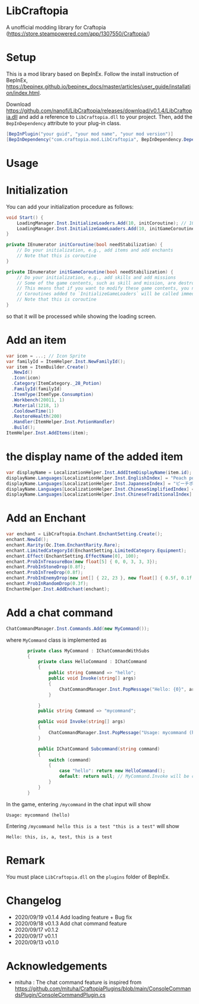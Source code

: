 # LibCraftopia
A  unofficial modding library for Craftopia (https://store.steampowered.com/app/1307550/Craftopia/)

# Setup

This is a mod library based on BepInEx. Follow the install instruction of BepInEx, https://bepinex.github.io/bepinex_docs/master/articles/user_guide/installation/index.html. 


Download https://github.com/nanofi/LibCraftopia/releases/download/v0.1.4/LibCraftopia.dll and add a reference to `LibCraftopia.dll` to your project. Then, add the `BepInDependency` attribute  to your plug-in class.

```csharp
[BepInPlugin("your guid", "your mod name", "your mod version")]
[BepInDependency("com.craftopia.mod.LibCraftopia", BepInDependency.DependencyFlags.HardDependency)] // Add this!
```
# Usage

# Initialization

You can add your initialization procedure as follows:
```csharp
void Start() {
    LoadingManager.Inst.InitializeLoaders.Add(10, initCoroutine); // 10 is priority. Smaller coroutine will be called earlyer. 
    LoadingManager.Inst.InitializeGameLoaders.Add(10, initGameCoroutine);
}

private IEnumerator initCoroutine(bool needStabilization) {
    // Do your initialization, e.g., add items and add enchants
    // Note that this is coroutine
}

private IEnumerator initGameCoroutine(bool needStabilization) {
    // Do your initialization, e.g., add skills and add missions
    // Some of the game contents, such as skill and mission, are destroyed when the game scene is destroyed (when going back to the title scene). 
    // This means that if you want to modify these game contents, you need to modify them whenever the game scene is loaded.
    // Coroutines added to `InitializeGameLoaders` will be called immediately after starting the game scene's loading. 
    // Note that this is coroutine
}
```

so that it will be processed while showing the loading screen. 

#  Add an item

```csharp
var icon = ...; // Icon Sprite
var familyId = ItemHelper.Inst.NewFamilyId();
var item = ItemBuilder.Create()
  .NewId()
  .Icon(icon)
  .Category(ItemCategory._28_Potion)
  .FamilyId(familyId)
  .ItemType(ItemType.Consumption)
  .Workbench(20011, 1) 
  .Material(1218, 1)
  .CooldownTime(1)
  .RestoreHealth(200)
  .Handler(ItemHelper.Inst.PotionHandler)
  .Build();
ItemHelper.Inst.AddItems(item);
```

#  the display name of the added item

```csharp
var displayName = LocalizationHelper.Inst.AddItemDisplayName(item.id);
displayName.Languages[LocalizationHelper.Inst.EnglishIndex] = "Peach potion";
displayName.Languages[LocalizationHelper.Inst.JapaneseIndex] = "ピーチポーション";
displayName.Languages[LocalizationHelper.Inst.ChineseSimplifiedIndex] = "..."; // Sorry, i cannot write chinese
displayName.Languages[LocalizationHelper.Inst.ChineseTraditionalIndex] = "...";
```

#  Add an Enchant

```csharp
var enchant = LibCraftopia.Enchant.EnchantSetting.Create();
enchant.NewId();
enchant.Rarity(Oc.Item.EnchantRarity.Rare);
enchant.LimitedCategoryId(EnchantSetting.LimitedCategory.Equipment);
enchant.Effect(EnchantSetting.EffectName[0], 100);
enchant.ProbInTreasureBox(new float[5] { 0, 0, 3, 3, 3});
enchant.ProbInStoneDrop(0.8f);
enchant.ProbInTreeDrop(0.8f);
enchant.ProbInEnemyDrop(new int[] { 22, 23 }, new float[] { 0.5f, 0.1f });
enchant.ProbInRandomDrop(0.3f);
EnchantHelper.Inst.AddEnchant(enchant);
```

# Add a chat command

```csharp
ChatCommandManager.Inst.Commands.Add(new MyCommand());
```
where `MyCommand` class is implemented as
```csharp
        private class MyCommand : IChatCommandWithSubs
        {
            private class HelloCommand : IChatCommand
            {
                public string Command => "hello";
                public void Invoke(string[] args)
                {
                    ChatCommandManager.Inst.PopMessage("Hello: {0}", args.Join());
                }

            }
            public string Command => "mycommand";

            public void Invoke(string[] args)
            {
                ChatCommandManager.Inst.PopMessage("Usage: mycommand (hello)");
            }

            public IChatCommand Subcommand(string command)
            {
                switch (command)
                {
                    case "hello": return new HelloCommand();
                    default: return null; // MyCommand.Invoke will be called
                }
            }
        }
```

In the game, entering `/mycommand` in the chat input will show
```
Usage: mycommand (hello)
```
Entering `/mycommand hello this is a test "this is a test"` will show
```
Hello: this, is, a, test, this is a test
```

# Remark

You must place `LibCraftopia.dll` on the `plugins` folder of BepInEx. 

# Changelog

- 2020/09/19 v0.1.4 Add loading feature + Bug fix
- 2020/09/18 v0.1.3 Add chat command feature
- 2020/09/17 v0.1.2
- 2020/09/17 v0.1.1 
- 2020/09/13 v0.1.0

# Acknowledgements
- mituha : The chat command feature is inspired from https://github.com/mituha/CraftopiaPlugins/blob/main/ConsoleCommandsPlugin/ConsoleCommandPlugin.cs